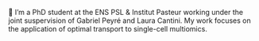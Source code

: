 👋 I’m a PhD student at the ENS PSL & Institut Pasteur working under the joint suspervision of Gabriel Peyré and Laura Cantini. My work focuses on the application of optimal transport to single-cell multiomics.
